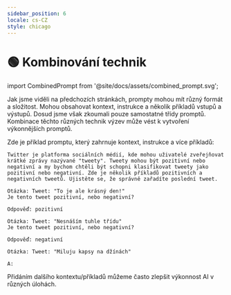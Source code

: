 ```yaml
---
sidebar_position: 6
locale: cs-CZ
style: chicago
---
```


# 🟢 Kombinování technik

import CombinedPrompt from '@site/docs/assets/combined_prompt.svg';

<div style={{textAlign: 'center'}}>
  <CombinedPrompt style={{width: "100%",height: "300px",verticalAlign: "top"}}/>
</div>


Jak jsme viděli na předchozích stránkách, prompty mohou mít různý formát a složitost. Mohou obsahovat kontext, instrukce a několik příkladů vstupů a výstupů. Dosud jsme však zkoumali pouze samostatné třídy promptů. Kombinace těchto různých technik výzev může vést k vytvoření výkonnějších promptů. 

Zde je příklad promptu, který zahrnuje kontext, instrukce a více příkladů:

```text
Twitter je platforma sociálních médií, kde mohou uživatelé zveřejňovat krátké zprávy nazývané "tweety". Tweety mohou být pozitivní nebo negativní a my bychom chtěli být schopni klasifikovat tweety jako pozitivní nebo negativní. Zde je několik příkladů pozitivních a negativních tweetů. Ujistěte se, že správně zařadíte poslední tweet.

Otázka: Tweet: "To je ale krásný den!"
Je tento tweet pozitivní, nebo negativní?

Odpověď: pozitivní

Otázka: Tweet: "Nesnáším tuhle třídu"
Je tento tweet pozitivní, nebo negativní?

Odpověď: negativní

Otázka: Tweet: "Miluju kapsy na džínách"

A:
```

Přidáním dalšího kontextu/příkladů můžeme často zlepšit výkonnost AI v různých úlohách. 
